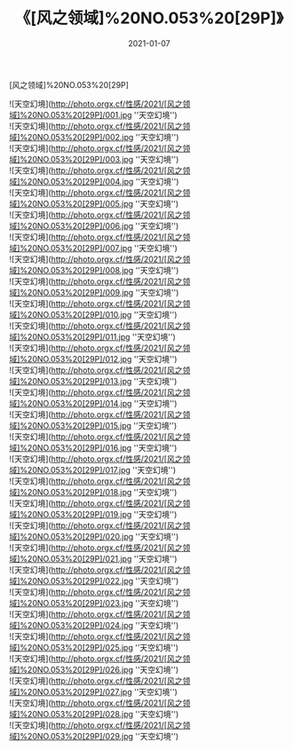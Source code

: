 ﻿---
layout: post
title: 《[风之领域]%20NO.053%20[29P]》
date: 2021-01-07
img: http://photo.orgx.cf/性感/2021/[风之领域]%20NO.053%20[29P]/000.jpg
tags: [美女,性感,泳衣]
---

[风之领域]%20NO.053%20[29P]



![天空幻境](http://photo.orgx.cf/性感/2021/[风之领域]%20NO.053%20[29P]/001.jpg ''天空幻境'')<br>
![天空幻境](http://photo.orgx.cf/性感/2021/[风之领域]%20NO.053%20[29P]/002.jpg ''天空幻境'')<br>
![天空幻境](http://photo.orgx.cf/性感/2021/[风之领域]%20NO.053%20[29P]/003.jpg ''天空幻境'')<br>
![天空幻境](http://photo.orgx.cf/性感/2021/[风之领域]%20NO.053%20[29P]/004.jpg ''天空幻境'')<br>
![天空幻境](http://photo.orgx.cf/性感/2021/[风之领域]%20NO.053%20[29P]/005.jpg ''天空幻境'')<br>
![天空幻境](http://photo.orgx.cf/性感/2021/[风之领域]%20NO.053%20[29P]/006.jpg ''天空幻境'')<br>
![天空幻境](http://photo.orgx.cf/性感/2021/[风之领域]%20NO.053%20[29P]/007.jpg ''天空幻境'')<br>
![天空幻境](http://photo.orgx.cf/性感/2021/[风之领域]%20NO.053%20[29P]/008.jpg ''天空幻境'')<br>
![天空幻境](http://photo.orgx.cf/性感/2021/[风之领域]%20NO.053%20[29P]/009.jpg ''天空幻境'')<br>
![天空幻境](http://photo.orgx.cf/性感/2021/[风之领域]%20NO.053%20[29P]/010.jpg ''天空幻境'')<br>
![天空幻境](http://photo.orgx.cf/性感/2021/[风之领域]%20NO.053%20[29P]/011.jpg ''天空幻境'')<br>
![天空幻境](http://photo.orgx.cf/性感/2021/[风之领域]%20NO.053%20[29P]/012.jpg ''天空幻境'')<br>
![天空幻境](http://photo.orgx.cf/性感/2021/[风之领域]%20NO.053%20[29P]/013.jpg ''天空幻境'')<br>
![天空幻境](http://photo.orgx.cf/性感/2021/[风之领域]%20NO.053%20[29P]/014.jpg ''天空幻境'')<br>
![天空幻境](http://photo.orgx.cf/性感/2021/[风之领域]%20NO.053%20[29P]/015.jpg ''天空幻境'')<br>
![天空幻境](http://photo.orgx.cf/性感/2021/[风之领域]%20NO.053%20[29P]/016.jpg ''天空幻境'')<br>
![天空幻境](http://photo.orgx.cf/性感/2021/[风之领域]%20NO.053%20[29P]/017.jpg ''天空幻境'')<br>
![天空幻境](http://photo.orgx.cf/性感/2021/[风之领域]%20NO.053%20[29P]/018.jpg ''天空幻境'')<br>
![天空幻境](http://photo.orgx.cf/性感/2021/[风之领域]%20NO.053%20[29P]/019.jpg ''天空幻境'')<br>
![天空幻境](http://photo.orgx.cf/性感/2021/[风之领域]%20NO.053%20[29P]/020.jpg ''天空幻境'')<br>
![天空幻境](http://photo.orgx.cf/性感/2021/[风之领域]%20NO.053%20[29P]/021.jpg ''天空幻境'')<br>
![天空幻境](http://photo.orgx.cf/性感/2021/[风之领域]%20NO.053%20[29P]/022.jpg ''天空幻境'')<br>
![天空幻境](http://photo.orgx.cf/性感/2021/[风之领域]%20NO.053%20[29P]/023.jpg ''天空幻境'')<br>
![天空幻境](http://photo.orgx.cf/性感/2021/[风之领域]%20NO.053%20[29P]/024.jpg ''天空幻境'')<br>
![天空幻境](http://photo.orgx.cf/性感/2021/[风之领域]%20NO.053%20[29P]/025.jpg ''天空幻境'')<br>
![天空幻境](http://photo.orgx.cf/性感/2021/[风之领域]%20NO.053%20[29P]/026.jpg ''天空幻境'')<br>
![天空幻境](http://photo.orgx.cf/性感/2021/[风之领域]%20NO.053%20[29P]/027.jpg ''天空幻境'')<br>
![天空幻境](http://photo.orgx.cf/性感/2021/[风之领域]%20NO.053%20[29P]/028.jpg ''天空幻境'')<br>
![天空幻境](http://photo.orgx.cf/性感/2021/[风之领域]%20NO.053%20[29P]/029.jpg ''天空幻境'')<br>